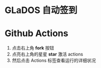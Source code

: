 # GLaDOS 自动签到
# Github Actions

1. 点击右上角 **fork** 按钮
5. 点亮右上角的星星 **star** 激活 actions
6. 然后点击 Actions 标签查看运行的详细状况

